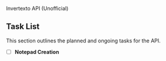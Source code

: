 Invertexto API (Unofficial)

## Task List

This section outlines the planned and ongoing tasks for the API.

- [ ] **Notepad Creation**
